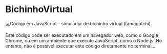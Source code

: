 # BichinhoVirtual
💻Código em JavaScript - simulador de bichinho virtual (tamagotchi).

Este código pode ser executado em um navegador web, como o Google Chrome,
ou em um ambiente que execute JavaScript, como o Node.js. No entanto, não é possível executar este código diretamente no terminal...

